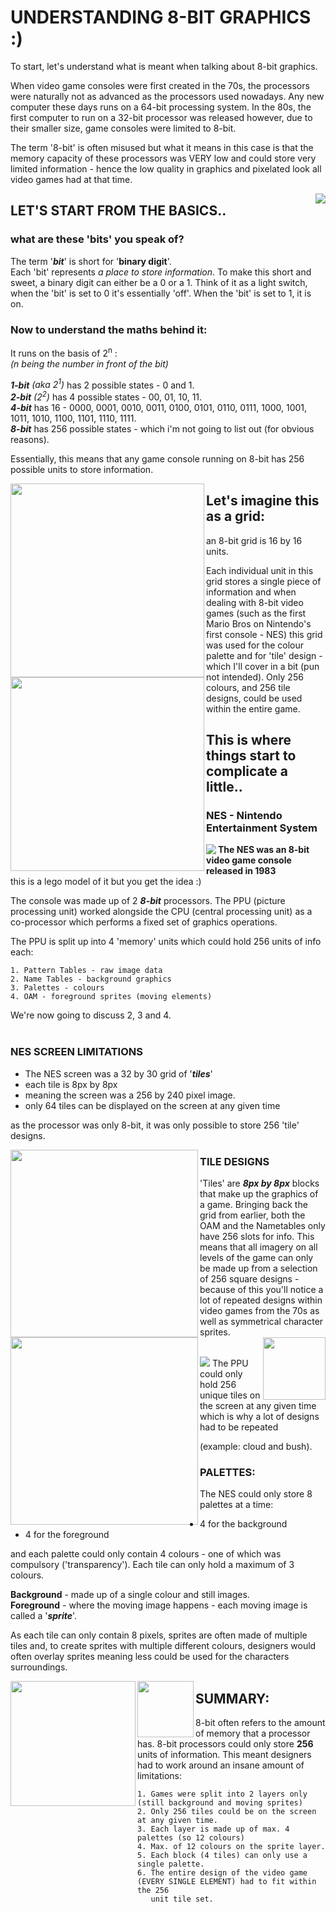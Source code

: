 # UNDERSTANDING 8-BIT GRAPHICS :)

To start, let's understand what is meant when talking about 8-bit graphics.  

When video game consoles were first created in the 70s, the processors were naturally not as advanced as the processors used nowadays. Any new computer these days runs on a 64-bit processing system. In the 80s, the first computer to run on a 32-bit processor was released however, due to their smaller size, game consoles were limited to 8-bit.

The term '8-bit' is often misused but what it means in this case is that the memory capacity of these processors was VERY low and could store very limited information - hence the low quality in graphics and pixelated look all video games had at that time.
<br>


<img align="right" src="mario.gif">

## LET'S START FROM THE BASICS..
### what are these 'bits' you speak of?
The term '***bit***' is short for '**binary digit**'.  
Each 'bit' represents *a place to store information*. To make this short and sweet, a binary digit can either be a 0 or a 1. Think of it as a light switch, when the 'bit' is set to 0 it's essentially 'off'. When the 'bit' is set to 1, it is on.

### Now to understand the maths behind it:  
It runs on the basis of 2<sup>n</sup> :  
*(n being the number in front of the bit)*  

***1-bit*** *(aka 2<sup>1</sup>)* has 2 possible states - 0 and 1.  
***2-bit*** *(2<sup>2</sup>)* has 4 possible states - 00, 01, 10, 11.  
***4-bit*** has 16 - 0000, 0001, 0010, 0011, 0100, 0101, 0110, 0111, 1000, 1001, 1011, 1010, 1100, 1101, 1110, 1111.  
***8-bit*** has 256 possible states - which i'm not going to list out (for obvious reasons).

Essentially, this means that any game console running on 8-bit has 256 possible units to store information.   

    

<img align="left" src="256grid.png" width="310">
<img align="left" src="palettemario.png" width="310">

## Let's imagine this as a grid:
an 8-bit grid is 16 by 16 units.  

Each individual unit in this grid stores a single piece of information and when dealing with 8-bit video games (such as the first Mario Bros on Nintendo's first console - NES) this grid was used for the colour palette and for 'tile' design - which I'll cover in a bit (pun not intended). Only 256 colours, and 256 tile designs, could be used within the entire game.

## This is where things start to complicate a little..

### NES - Nintendo Entertainment System

<img align="left" src="nes.jpeg">

**The NES was an 8-bit video game console released in 1983**  
this is a lego model of it but you get the idea :)

The console was made up of 2 ***8-bit*** processors. The PPU (picture processing unit) worked alongside the CPU (central processing unit) as a co-processor which performs a fixed set of graphics operations.

The PPU is split up into 4 'memory' units which could hold 256 units of info each:

    1. Pattern Tables - raw image data
    2. Name Tables - background graphics
    3. Palettes - colours
    4. OAM - foreground sprites (moving elements)
We're now going to discuss 2, 3 and 4.
<br>
<br>


### NES SCREEN LIMITATIONS

- The NES screen was a 32 by 30 grid of '***tiles***'   
- each tile is 8px by 8px  
- meaning the screen was a 256 by 240 pixel image.
- only 64 tiles can be displayed on the screen at any given time 

as the processor was only 8-bit, it was only possible to store 256 'tile' designs. 

<img align= "left" src= "backgroundtileset.png" width="300">
<img align= "left" src= "spritetileset.png" width="300">

<img align="right" src="goomba.png" width="100">

### TILE DESIGNS
'Tiles' are ***8px by 8px*** blocks that make up the graphics of a game. Bringing back the grid from earlier, both the OAM and the Nametables only have 256 slots for info. This means that all imagery on all levels of the game can only be made up from a selection of 256 square designs - because of this you'll notice a lot of repeated designs within video games from the 70s as well as symmetrical character sprites.

<br>
<img src= "mix.png">
The PPU could only hold 256 unique tiles on the screen at any given time which is why a lot of designs had to be repeated 

(example: cloud and bush).

### PALETTES:
The NES could only store 8 palettes at a time:
<br>
- 4 for the background
- 4 for the foreground

and each palette could only contain 4 colours - one of which was compulsory ('transparency'). Each tile can only hold a maximum of 3 colours. 

**Background** - made up of a single colour and still images.   
**Foreground** - where the moving image happens - each moving image is called a '***sprite***'.

As each tile can only contain 8 pixels, sprites are often made of multiple tiles and, to create sprites with multiple different colours, designers would often overlay sprites meaning less could be used for the characters surroundings.

<img align= "left" src= "mariopalette.png" width="200">
<img align= "left" src= "tile.png" width="90">

## SUMMARY:
8-bit often refers to the amount of memory that a processor has. 8-bit processors could only store **256** units of information. This meant designers had to work around an insane amount of limitations:

    1. Games were split into 2 layers only (still background and moving sprites)
    2. Only 256 tiles could be on the screen at any given time.
    3. Each layer is made up of max. 4 palettes (so 12 colours)
    4. Max. of 12 colours on the sprite layer.
    5. Each block (4 tiles) can only use a single palette.
    6. The entire design of the video game (EVERY SINGLE ELEMENT) had to fit within the 256 
       unit tile set.

